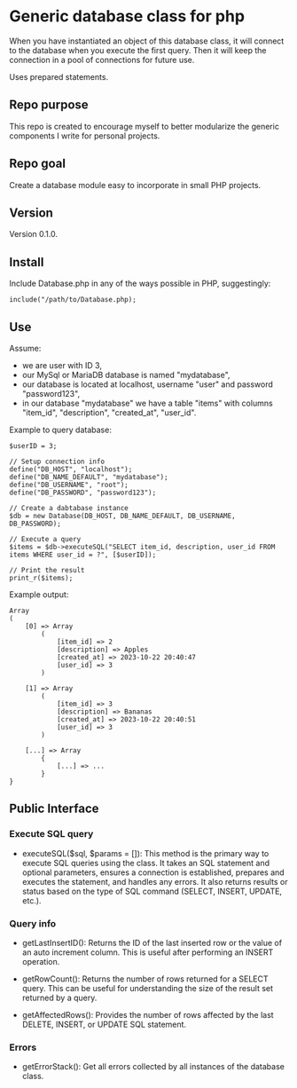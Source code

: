 # Generic database class for php

When you have instantiated an object of this database class, it will connect to the database when you execute the first query. Then it will keep the connection in a pool of connections for future use.

Uses prepared statements.

## Repo purpose

This repo is created to encourage myself to better modularize the generic components I write for personal projects.

## Repo goal

Create a database module easy to incorporate in small PHP projects.

## Version

Version 0.1.0.

## Install

Include Database.php in any of the ways possible in PHP, suggestingly:

```
include("/path/to/Database.php);
```

## Use

Assume:

- we are user with ID 3,
- our MySql or MariaDB database is named "mydatabase",
- our database is located at localhost, username "user" and password "password123",
- in our database "mydatabase" we have a table "items" with columns "item_id", "description", "created_at", "user_id".

Example to query database:

```
$userID = 3;

// Setup connection info
define("DB_HOST", "localhost");
define("DB_NAME_DEFAULT", "mydatabase");
define("DB_USERNAME", "root");
define("DB_PASSWORD", "password123");

// Create a dabtabase instance
$db = new Database(DB_HOST, DB_NAME_DEFAULT, DB_USERNAME, DB_PASSWORD);

// Execute a query
$items = $db->executeSQL("SELECT item_id, description, user_id FROM items WHERE user_id = ?", [$userID]);

// Print the result
print_r($items);
```

Example output:

```
Array
(
    [0] => Array
        (
            [item_id] => 2
            [description] => Apples
            [created_at] => 2023-10-22 20:40:47
            [user_id] => 3
        )

    [1] => Array
        (
            [item_id] => 3
            [description] => Bananas
            [created_at] => 2023-10-22 20:40:51
            [user_id] => 3
        )

    [...] => Array
        {
            [...] => ...
        }
}
```

## Public Interface

### Execute SQL query

- executeSQL($sql, $params = []): This method is the primary way to execute SQL queries using the class. It takes an SQL statement and optional parameters, ensures a connection is established, prepares and executes the statement, and handles any errors. It also returns results or status based on the type of SQL command (SELECT, INSERT, UPDATE, etc.).

### Query info

- getLastInsertID(): Returns the ID of the last inserted row or the value of an auto increment column. This is useful after performing an INSERT operation.

- getRowCount(): Returns the number of rows returned for a SELECT query. This can be useful for understanding the size of the result set returned by a query.

- getAffectedRows(): Provides the number of rows affected by the last DELETE, INSERT, or UPDATE SQL statement.

### Errors

- getErrorStack(): Get all errors collected by all instances of the database class.
